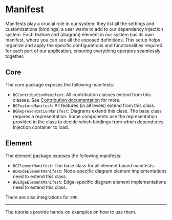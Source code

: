 # Manifest

Manifests play a crucial role in our system: they list all the settings and customizations (bindings) a user wants to add to our dependency injection system. Each feature and (diagram) element in our system has its own manifest, where you can see all the exposed definitions. This setup helps organize and apply the specific configurations and functionalities required for each part of our application, ensuring everything operates seamlessly together.

## Core

The core package exposes the following manifests:

- `BGContributionManifest`: All contribution classes extend from this classes. See [Contribution documentation](./contribution.md) for more.
- `BGFeatureManifest`: All features (in all levels) extend from this class.
- `BGRepresentationManifest`: Diagrams extend this class. The base class requires a representation. Some components use the representation provided in the class to decide which bindings from which dependency injection container to load.

## Element

The element package exposes the following manifests:

- `BGElementManifest`: The base class for all element based manifests.
- `BGNodeElementManifest`: Node-specific diagram element implementations need to extend this class.
- `BGEdgeElementManifest`: Edge-specific diagram element implementations need to extend this class.

There are also integrations for `EMF`.

---

The tutorials provide hands-on examples on how to use them.
